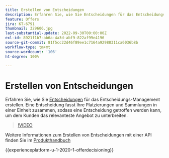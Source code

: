 ```yaml
---
title: Erstellen von Entscheidungen
description: Erfahren Sie, wie Sie Entscheidungen für das Entscheidungs-Management erstellen. Eine Entscheidung fasst Ihre Platzierungen und Sammlungen zu einer Einheit zusammen, sodass dem Kunden das relevanteste Angebot unterbreitet werden kann.
feature: Offers
jira: KT-6791
thumbnail: 329606.jpg
last-substantial-update: 2022-09-30T00:00:00Z
exl-id: 8921f1b7-ab6a-4a3d-abf9-822af99e4196
source-git-commit: 81f5cc22d46f89ee1c7164a92988311ca6036b8b
workflow-type: tm+mt
source-wordcount: '106'
ht-degree: 100%

---
```


# Erstellen von Entscheidungen

Erfahren Sie, wie Sie [Entscheidungen](https://experienceleague.adobe.com/docs/journey-optimizer/using/offer-decisioniong/create-manage-activities/create-offer-activities.html?lang=de) für das Entscheidungs-Management erstellen. Eine Entscheidung fasst Ihre Platzierungen und Sammlungen in einer Einheit zusammen, sodass eine Entscheidung getroffen werden kann, um dem Kunden das relevanteste Angebot zu unterbreiten.

>[!VIDEO](https://video.tv.adobe.com/v/329606?quality=12&learn=on)

Weitere Informationen zum Erstellen von Entscheidungen mit einer API finden Sie im [Produkthandbuch](https://experienceleague.adobe.com/docs/journey-optimizer/using/offer-decisioniong/api-reference/activities-api/create.html?lang=de)

{{experienceplatform-u-1-2020-1-offerdecisioning}}
